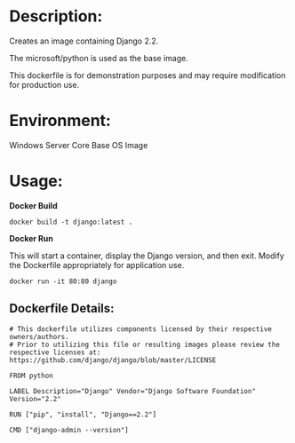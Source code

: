 # Description:

Creates an image containing Django 2.2.

The microsoft/python is used as the base image.

This dockerfile is for demonstration purposes and may require modification for production use. 

# Environment:

Windows Server Core Base OS Image

# Usage:

**Docker Build**

```
docker build -t django:latest .
```

**Docker Run** 

This will start a container, display the Django version, and then exit. Modify the Dockerfile appropriately for application use. 

```
docker run -it 80:80 django
```

## Dockerfile Details:
```
# This dockerfile utilizes components licensed by their respective owners/authors.
# Prior to utilizing this file or resulting images please review the respective licenses at: https://github.com/django/django/blob/master/LICENSE

FROM python

LABEL Description="Django" Vendor="Django Software Foundation" Version="2.2"

RUN ["pip", "install", "Django==2.2"]

CMD ["django-admin --version"]
```


